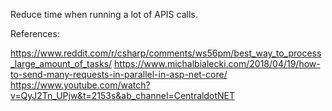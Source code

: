 Reduce time when running a lot of APIS calls.

References:

https://www.reddit.com/r/csharp/comments/ws56pm/best_way_to_process_large_amount_of_tasks/
https://www.michalbialecki.com/2018/04/19/how-to-send-many-requests-in-parallel-in-asp-net-core/
https://www.youtube.com/watch?v=QyJ2Tn_UPjw&t=2153s&ab_channel=CentraldotNET

